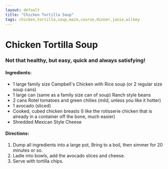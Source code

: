 ```yaml
---
layout: default
title: "Chicken Tortilla Soup"
tags: chicken,tortilla,soup,main,course,dinner,janie,wilkey
---
```

# Chicken Tortilla Soup

### Not that healthy, but easy, quick and always satisfying!

#### Ingredients:
- 1 large family size Campbell's Chicken with Rice soup (or 2 regular size soup cans)
- 1 large can (same as a family size can of soup) Ranch style beans
- 2 cans Rotel tomatoes and green chilies (mild, unless you like it hotter)
- 1 avocado (sliced)
- Cooked, cubed chicken breasts (I like the rotisserie chicken that is already in a container off the bone, much easier)
- Shredded Mexican Style Cheese

#### Directions:
1. Dump all ingredients into a large pot, Bring to a boil, then simmer for 20 minutes or so.
2. Ladle into bowls, add the avocado slices and cheese.
3. Serve with tortilla chips.

